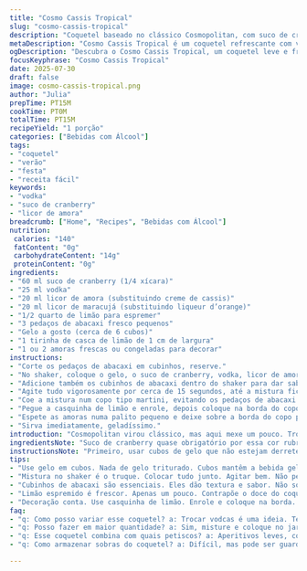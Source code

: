 ```yaml
---
title: "Cosmo Cassis Tropical"
slug: "cosmo-cassis-tropical"
description: "Coquetel baseado no clássico Cosmopolitan, com suco de cranberry e vodka, licores trocados e doses ajustadas. Adição de um toque de abacaxi para refrescância, e substituição da creme de cassis por licor de amora, trazendo sabor frutado diferente. Servido com zeste de limão e frutas, gelo na medida, preparado numa sequência simples, porém com estilo. Bebida leve, sem glúten, sem lactose, vegana e sem ovos. Ideal entrada líquida para encontros e descontração."
metaDescription: "Cosmo Cassis Tropical é um coquetel refrescante com vodka, suco de cranberry e um toque de abacaxi. Uma bebida leve e frutada."
ogDescription: "Descubra o Cosmo Cassis Tropical, um coquetel leve e frutado, ideal para encontros e descontração. Refrescante e cheio de sabor."
focusKeyphrase: "Cosmo Cassis Tropical"
date: 2025-07-30
draft: false
image: cosmo-cassis-tropical.png
author: "Julia"
prepTime: PT15M
cookTime: PT0M
totalTime: PT15M
recipeYield: "1 porção"
categories: ["Bebidas com Álcool"]
tags:
- "coquetel"
- "verão"
- "festa"
- "receita fácil"
keywords:
- "vodka"
- "suco de cranberry"
- "licor de amora"
breadcrumb: ["Home", "Recipes", "Bebidas com Álcool"]
nutrition: 
 calories: "140"
 fatContent: "0g"
 carbohydrateContent: "14g"
 proteinContent: "0g"
ingredients:
- "60 ml suco de cranberry (1/4 xícara)"
- "25 ml vodka"
- "20 ml licor de amora (substituindo creme de cassis)"
- "20 ml licor de maracujá (substituindo liqueur d’orange)"
- "1/2 quarto de limão para espremer"
- "3 pedaços de abacaxi fresco pequenos"
- "Gelo a gosto (cerca de 6 cubos)"
- "1 tirinha de casca de limão de 1 cm de largura"
- "1 ou 2 amoras frescas ou congeladas para decorar"
instructions:
- "Corte os pedaços de abacaxi em cubinhos, reserve."
- "No shaker, coloque o gelo, o suco de cranberry, vodka, licor de amora, licor de maracujá e o suco do limão espremido."
- "Adicione também os cubinhos de abacaxi dentro do shaker para dar sabor."
- "Agite tudo vigorosamente por cerca de 15 segundos, até a mistura ficar bem gelada."
- "Coe a mistura num copo tipo martini, evitando os pedaços de abacaxi na hora de servir."
- "Pegue a casquinha de limão e enrole, depois coloque na borda do copo."
- "Espete as amoras numa palito pequeno e deixe sobre a borda do copo para decorar."
- "Sirva imediatamente, geladíssimo."
introduction: "Cosmopolitan virou clássico, mas aqui mexe um pouco. Troca licores, ganha maracujá, amora, um nome tropical. Até abacaxi entra no meio. Não que seja festa na praia, mas traz um pouco de Brasil, quente, diferente. Vodka mantém a pegada forte, cranberry refresca com cor e acidez. Sem leite, glúten, ovo, ninguém fica de fora. Gelo solta frescor, manual de shaker. Decoração? Que tal amoras no palito, casquinha enrolada de limao? Tudo detalhe. Simples, gostoso, inventado no meio do nada, perfeito para quem quer mexer com fruta e algo mais. Receita de bar, de encontro, de conversa rápida. Um gole e sai a loucura doce, doce do ácido, quente do álcool. Eventos pequenos, bate-papo, risadas."
ingredientsNote: "Suco de cranberry quase obrigatório por essa cor rubra e acidez vibrante. Vodka base neutra, clara, dá força. Licor de amora entra no lugar da creme de cassis para nova dimensão frutada. Maracujá substitui liqueur de laranja, traz tropicália, ajuda a abrir outros horizontes sensoriais. Abacaxi sorri dentro do shaker, adiciona textura leve e aroma cítrico doce. Limão espremido fresco, só um pouco para um leve toque ácido extra contra doce. Gelo em cubos, nada triturado, para manter gelado sem diluir logo. Enrolação de casca de limão para aroma no nariz na primeira prova. Amoras, nada muito exuberante, só para visual, suavizando aparência. Sem lactose e sem glúten, pensado para público que evita essas toxinas."
instructionsNote: "Primeiro, usar cubos de gelo que não estejam derretendo muito. A ideia é manter bebida gelada por mais tempo, mas sem diluir. Jogar tudo no shaker junto, não fazer em etapas para perder sabor. Agitar vigorosamente é fundamental, quinze segundos é tempo ideal para esfriar e misturar bem. Cubinhos de abacaxi dentro do shaker dão um pouco mais que sabor, textura que explode no gole. Filtrar no copo próprio, tipo martini, ajuda a bebida aparecer, sem pedaços sólidos no copo. Decorar com casquinha enrolada de limão, que além de visual libera aroma na hora do gole, e amoras espetadas deixam final visual elegante, com toque de fruta fresca. Servir rápido, direto do shaker, nada de deixar parado. Gelo extra só se quiser mais refresco e diluição lenta."
tips:
- "Use gelo em cubos. Nada de gelo triturado. Cubos mantêm a bebida gelada sem diluir rápido. Ideal para esse coquetel. Prepara o gosto da bebida."
- "Mistura no shaker é o truque. Colocar tudo junto. Agitar bem. Não perder sabor por etapas. O mesmo shaker deve esfriar rapidamente tudo junto."
- "Cubinhos de abacaxi são essenciais. Eles dão textura e sabor. Não só gosto. Adicionam um toque a mais na experiência. Importante ter cubos na bebida."
- "Limão espremido é frescor. Apenas um pouco. Contrapõe o doce do coquetel. A acidez deve equilibrar. Controle a quantidade, não exagere."
- "Decoração conta. Use casquinha de limão. Enrole e coloque na borda. Amoras frescas, espetadas em palito. Elegância e frescor são importantes na apresentação."
faq:
- "q: Como posso variar esse coquetel? a: Trocar vodcas é uma ideia. Tentativas com outros licores também. Trocar fruta, abacaxi por morango."
- "q: Posso fazer em maior quantidade? a: Sim, misture e coloque no jarro. A bebida deve ser refrigerada. Adicionar gelo ao servir."
- "q: Esse coquetel combina com quais petiscos? a: Aperitivos leves, como canapés, funcionam bem. Queijos frescos também. Procure algo fresco."
- "q: Como armazenar sobras do coquetel? a: Difícil, mas pode ser guardado. Colocar na geladeira. Porém, sabor pode mudar. Melhor fazer na hora."

---
```

